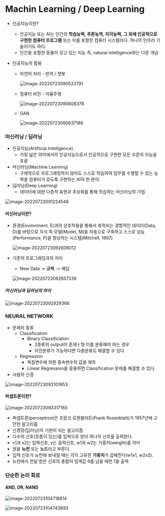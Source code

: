 # Machin Learning / Deep Learning

- 인공지능이란?

  - 인공지능 또는 AI는 인간의 <b>학습능력, 추론능역, 지각능력, 그 외에 인공적으로 구현한 컴퓨터 프로그램</b> 또는 이를 포함한 컴퓨터 시스템이다. 하나의 인프라 기술이기도 하다.
  - 인간을 포함한 동물이 갖고 있는 지능 즉, natural intelligence와는 다른 개념

- 인공지능의 활용

  - 자연어 처리 - 번역 / 챗봇

    ![image-20220723090533791](ML_DL.assets/image-20220723090533791-16585357320051.png)

  - 컴퓨터 비전 - 자율주행

    ![image-20220723090608378](ML_DL.assets/image-20220723090608378.png)

  - GAN

    ![image-20220723090637186](ML_DL.assets/image-20220723090637186.png)



### 머신러닝 / 딥러닝

- 인공지능(Artificial Intelligence)
  - 가장 넓은 의미에서의 인공지능으로서 인공적으로 구현한 모든 수준의 지능을 포괄
- 머신러닝(Machine Learning)
  - 구체적으로 프로그래밍하지 않아도 스스로 학습하여 임무를 수행할 수 있는 능력을 컴퓨터가 갖도록 구현하는 AI의 한 분야.
- 딥러닝(Deep Learning)
  - 데이터에 대한 다층적 표현과 추상화를 통해 학습하는 머신러닝의 기법.

![image-20220723091224548](ML_DL.assets/image-20220723091224548.png)

#### 머신러닝이란?

- 환경(Environment, E)과의 상호작용을 통해서 축적되는 경험적인 데이터(Data, D)를 바탕으로 지식 즉 모델(Model, M)을 자동으로 구축하고 스스로 성능(Performance, P)을 향상하는 시스템(Mitchell, 1997)

  ![image-20220723092608012](ML_DL.assets/image-20220723092608012.png)

- 기존의 프로그래밍과의 차이

  - New Data -> <b>규칙</b> -> 해답

  ![image-20220723092657336](ML_DL.assets/image-20220723092657336.png)



#####  머신러닝과 딥러닝의 차이

![image-20220723092829366](ML_DL.assets/image-20220723092829366.png)



### NEURAL NETWORK

- 문제의 종류
  - Classification
    - Binary Classification
      - 2종류의 output이 존재ㅏ형 이를 분류해야 하는 경우
      - 이진분류가 가능하다면 다중분류도 해결할 수 있다
  - Regression
    - 독립변수에 의한 종속변수의 값을 예측
    - Linear Regression을 응용하면 Classification 문제를 해결할 수 있다.
- 사람의 신경

![image-20220723093101953](ML_DL.assets/image-20220723093101953.png)

#### 퍼셉트론이란?

![image-20220723093317160](ML_DL.assets/image-20220723093317160.png)

- 퍼셉트론(perceptron)은 프랑크 로젠블라트(Frank Rosenblatt)가 1957년에 고안한 알고리즘
- 신경망(딥러닝)의 기원이 되는 알고리즘
- 다수의 신호(흐름이 있는)를 입력으로 받아 하나의 신호를 출력한다.
- x1과 x2는 입력신호, y는 출력신호, w1과 w2는 가중치(weight)를 의미
- 원을 <b>뉴런</b> 또는 <b>노드</b>라고 부른다.
- 입력 신호가 뉴런에 보내질 때는 각각 고유한 <b>가중치</b>가 곱해진다(w1x1, w2x2).
- 뉴런에서 전달 받은 신호의 총합이 임계값 θ를 넘을 때먼 1을 출력



### 단순한 논리 회로

#### AND, OR, NAND

![image-20220723104718614](ML_DL.assets/image-20220723104718614.png)

![image-20220723104743693](ML_DL.assets/image-20220723104743693.png)



